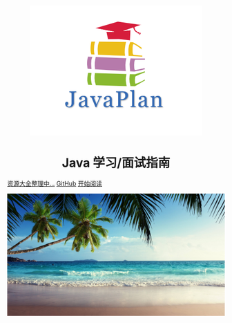 <p align="center">
<img src="./images/JavaPlan.png" width=""/>
</p>

<h1 align="center">Java 学习/面试指南</h1>

[资源大全整理中...]()
[GitHub](<https://github.com/hzxuyp/JavaPlan>)
[开始阅读](#java)

![](./images/385b2818dcc1c9aa7352688d26ccc948.jpg)
